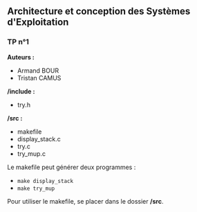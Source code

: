 ## Architecture et conception des Systèmes d'Exploitation
### TP n°1

**Auteurs :**
* Armand BOUR
* Tristan CAMUS

**/include :**
* try.h

**/src :**
* makefile
* display_stack.c
* try.c
* try_mup.c

Le makefile peut générer deux programmes :
* `make display_stack`
* `make try_mup`

Pour utiliser le makefile, se placer dans le dossier **/src**.